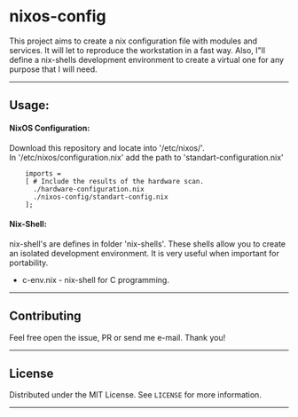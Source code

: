 # nixos-config

This project aims to create a nix configuration file with modules and services. It will let to reproduce the workstation in a fast way.
Also, I"ll define a nix-shells development environment to create a virtual one for any purpose that I will need.  

---

## Usage:  

#### NixOS Configuration:

Download this repository and locate into '/etc/nixos/'.  
In '/etc/nixos/configuration.nix' add the path to 'standart-configuration.nix'
```
    imports =
    [ # Include the results of the hardware scan.
      ./hardware-configuration.nix
      ./nixos-config/standart-config.nix
    ];
```  
#### Nix-Shell:

nix-shell's are defines in folder 'nix-shells'. These shells allow you to create an isolated development environment. It is very useful when important for portability.  
* c-env.nix - nix-shell for C programming.  

---

## Contributing

Feel free open the issue, PR or send me e-mail. Thank you!  

---

## License

Distributed under the MIT License. See `LICENSE` for more information.

---
